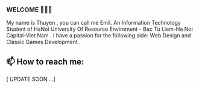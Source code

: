 ### WELCOME 👋👋👋
My name is Thuyen , you can call me Emil. An Information Technology Student of HaNoi University Of Resource Enviroment - Bac Tu Liem-Ha Noi Capital-Viet Nam . I have a passion for the following side: Web Design and Classic Games Development  .<br>
## 📫 How to reach me: 


[ UPDATE SOON ...]






